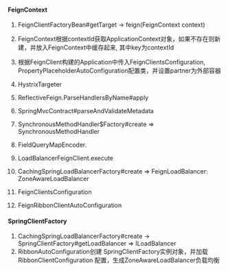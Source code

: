 #### FeignContext
1. FeignClientFactoryBean#getTarget -> feign(FeignContext context)
2. FeignContext根据contextId获取ApplicationContext对象，如果不存在则新建，并放入FeignContext中缓存起来, 其中key为contextId
3. 根据FeignClient构建的Application中传入FeignClientsConfiguration, PropertyPlaceholderAutoConfiguration配置类，并设置partner为外部容器
4. HystrixTargeter
5. ReflectiveFeign.ParseHandlersByName#apply
6. SpringMvcContract#parseAndValidateMetadata
7. SynchronousMethodHandler$Factory#create => SynchronousMethodHandler
8. FieldQueryMapEncoder.
9. LoadBalancerFeignClient.execute
10. CachingSpringLoadBalancerFactory#create => FeignLoadBalancer: ZoneAwareLoadBalancer

2. FeignClientsConfiguration
3. FeignRibbonClientAutoConfiguration

#### SpringClientFactory
1. CachingSpringLoadBalancerFactory#create -> SpringClientFactory#getLoadBalancer => ILoadBalancer
2. RibbonAutoConfiguration创建 SpringClientFactory实例对象，并加载 RibbonClientConfiguration 配置，生成ZoneAwareLoadBalancer负载均衡
